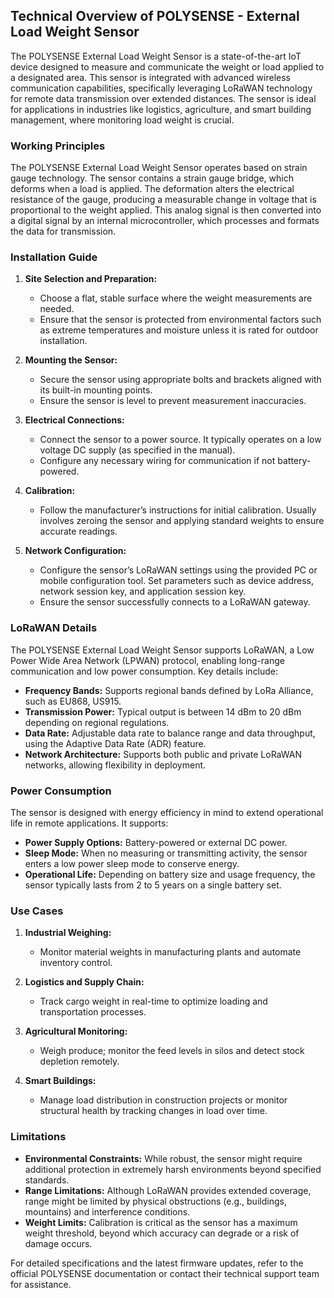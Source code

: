 ## Technical Overview of POLYSENSE - External Load Weight Sensor

The POLYSENSE External Load Weight Sensor is a state-of-the-art IoT device designed to measure and communicate the weight or load applied to a designated area. This sensor is integrated with advanced wireless communication capabilities, specifically leveraging LoRaWAN technology for remote data transmission over extended distances. The sensor is ideal for applications in industries like logistics, agriculture, and smart building management, where monitoring load weight is crucial.

### Working Principles

The POLYSENSE External Load Weight Sensor operates based on strain gauge technology. The sensor contains a strain gauge bridge, which deforms when a load is applied. The deformation alters the electrical resistance of the gauge, producing a measurable change in voltage that is proportional to the weight applied. This analog signal is then converted into a digital signal by an internal microcontroller, which processes and formats the data for transmission.

### Installation Guide

1. **Site Selection and Preparation:**
   - Choose a flat, stable surface where the weight measurements are needed.
   - Ensure that the sensor is protected from environmental factors such as extreme temperatures and moisture unless it is rated for outdoor installation.

2. **Mounting the Sensor:**
   - Secure the sensor using appropriate bolts and brackets aligned with its built-in mounting points.
   - Ensure the sensor is level to prevent measurement inaccuracies.

3. **Electrical Connections:**
   - Connect the sensor to a power source. It typically operates on a low voltage DC supply (as specified in the manual).
   - Configure any necessary wiring for communication if not battery-powered.

4. **Calibration:**
   - Follow the manufacturer’s instructions for initial calibration. Usually involves zeroing the sensor and applying standard weights to ensure accurate readings.

5. **Network Configuration:**
   - Configure the sensor’s LoRaWAN settings using the provided PC or mobile configuration tool. Set parameters such as device address, network session key, and application session key.
   - Ensure the sensor successfully connects to a LoRaWAN gateway.

### LoRaWAN Details

The POLYSENSE External Load Weight Sensor supports LoRaWAN, a Low Power Wide Area Network (LPWAN) protocol, enabling long-range communication and low power consumption. Key details include:

- **Frequency Bands:** Supports regional bands defined by LoRa Alliance, such as EU868, US915.
- **Transmission Power:** Typical output is between 14 dBm to 20 dBm depending on regional regulations.
- **Data Rate:** Adjustable data rate to balance range and data throughput, using the Adaptive Data Rate (ADR) feature.
- **Network Architecture:** Supports both public and private LoRaWAN networks, allowing flexibility in deployment.

### Power Consumption

The sensor is designed with energy efficiency in mind to extend operational life in remote applications. It supports:

- **Power Supply Options:** Battery-powered or external DC power.
- **Sleep Mode:** When no measuring or transmitting activity, the sensor enters a low power sleep mode to conserve energy.
- **Operational Life:** Depending on battery size and usage frequency, the sensor typically lasts from 2 to 5 years on a single battery set.

### Use Cases

1. **Industrial Weighing:**
   - Monitor material weights in manufacturing plants and automate inventory control.

2. **Logistics and Supply Chain:**
   - Track cargo weight in real-time to optimize loading and transportation processes.

3. **Agricultural Monitoring:**
   - Weigh produce; monitor the feed levels in silos and detect stock depletion remotely.

4. **Smart Buildings:**
   - Manage load distribution in construction projects or monitor structural health by tracking changes in load over time.

### Limitations

- **Environmental Constraints:** While robust, the sensor might require additional protection in extremely harsh environments beyond specified standards.
- **Range Limitations:** Although LoRaWAN provides extended coverage, range might be limited by physical obstructions (e.g., buildings, mountains) and interference conditions.
- **Weight Limits:** Calibration is critical as the sensor has a maximum weight threshold, beyond which accuracy can degrade or a risk of damage occurs.

For detailed specifications and the latest firmware updates, refer to the official POLYSENSE documentation or contact their technical support team for assistance.